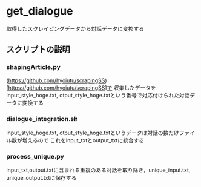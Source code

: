 # get_dialogue
取得したスクレイピングデータから対話データに変換する
## スクリプトの説明
### shapingArticle.py
(https://github.com/hyoiutu/scrapingSS)[https://github.com/hyoiutu/scrapingSS]で
収集したデータをinput_style_hoge.txt, otput_style_hoge.txtという番号で対応付けられた対話データに変換する
### dialogue_integration.sh
input_style_hoge.txt, otput_style_hoge.txtというデータは対話の数だけファイル数が増えるので
これをinput_txtとoutput_txtに統合する
### process_unique.py
input_txt,output.txtに含まれる重複のある対話を取り除き，unique_input.txt, unique_output.txtに保存する


